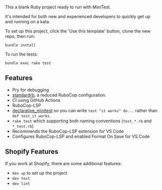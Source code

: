 This a blank Ruby project ready to run with MiniTest.

It's intended for both new and experienced developers to quickly get up and running on a kata.

To set up this project, click the 'Use this template' button, clone the new repo, then run:

```
bundle install
```

To run the tests:

```
bundle exec rake test
```

## Features

- Pry for debugging
- [standardrb](https://github.com/testdouble/standard), a reduced RuboCop configuration.
- CI using GitHub Actions
- RuboCop-LSP
- [declarative_minitest](https://github.com/peterzhu2118/declarative_minitest) so you can write `test "it works" do...` rather than `def test_it_works`.
- `rake test` which supporting both naming conventions (`test_*.rb` and `*_test.rb`)
- Recommends the RuboCop-LSP extension for VS Code
- Configures RuboCop-LSP and enabled Format On Save for VS Code

## Shopify Features

If you work at Shopify, there are some additional features:

- `dev up` to set up the project
- `dev test`
- `dev lint`
